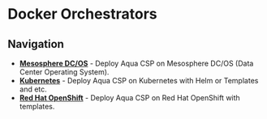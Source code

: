# Docker Orchestrators

## Navigation

* [**Mesosphere DC/OS**](dcos/) - Deploy Aqua CSP on Mesosphere DC/OS (Data Center Operating System).
* [**Kubernetes**](kubernetes/) - Deploy Aqua CSP on Kubernetes with Helm or Templates and etc.
* [**Red Hat OpenShift**](openshift/) - Deploy Aqua CSP on Red Hat OpenShift with templates.
